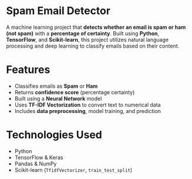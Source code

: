 # Spam Email Detector

A machine learning project that **detects whether an email is spam or ham (not spam)** with a **percentage of certainty**. Built using **Python**, **TensorFlow**, and **Scikit-learn**, this project utilizes natural language processing and deep learning to classify emails based on their content.

# Features

-  Classifies emails as **Spam** or **Ham**
-  Returns **confidence score** (percentage certainty)
-  Built using a **Neural Network** model
-  Uses **TF-IDF Vectorization** to convert text to numerical data
-  Includes **data preprocessing**, model training, and prediction

# Technologies Used

-  Python
-  TensorFlow & Keras
-  Pandas & NumPy
-  Scikit-learn (`TfidfVectorizer`, `train_test_split`)


